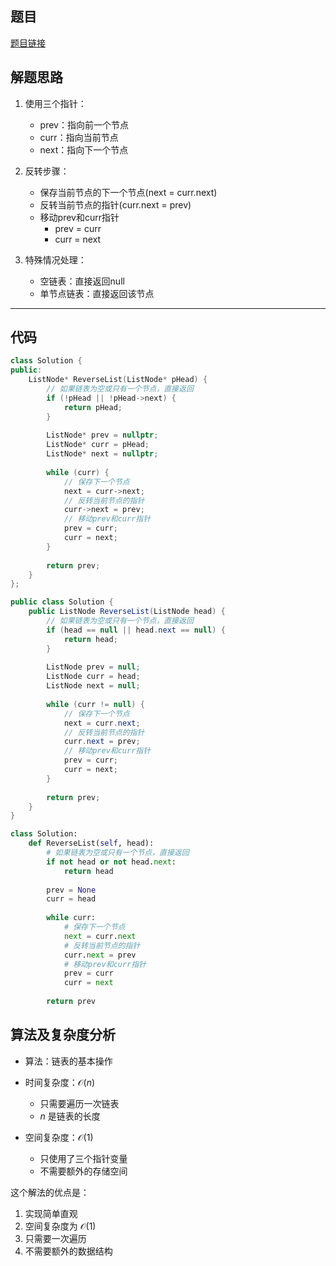 ## 题目
[题目链接](https://www.nowcoder.com/practice/75e878df47f24fdc9dc3e400ec6058ca?tpId=308&tqId=23286&sourceUrl=/exam/oj&channenl=wgithub&fromPut=wgithub)

## 解题思路
1. 使用三个指针：
   - prev：指向前一个节点
   - curr：指向当前节点
   - next：指向下一个节点

2. 反转步骤：
   - 保存当前节点的下一个节点(next = curr.next)
   - 反转当前节点的指针(curr.next = prev)
   - 移动prev和curr指针
     - prev = curr
     - curr = next

3. 特殊情况处理：
   - 空链表：直接返回null
   - 单节点链表：直接返回该节点

---
## 代码
```cpp []
class Solution {
public:
    ListNode* ReverseList(ListNode* pHead) {
        // 如果链表为空或只有一个节点，直接返回
        if (!pHead || !pHead->next) {
            return pHead;
        }
        
        ListNode* prev = nullptr;
        ListNode* curr = pHead;
        ListNode* next = nullptr;
        
        while (curr) {
            // 保存下一个节点
            next = curr->next;
            // 反转当前节点的指针
            curr->next = prev;
            // 移动prev和curr指针
            prev = curr;
            curr = next;
        }
        
        return prev;
    }
};
```


```java []
public class Solution {
    public ListNode ReverseList(ListNode head) {
        // 如果链表为空或只有一个节点，直接返回
        if (head == null || head.next == null) {
            return head;
        }
        
        ListNode prev = null;
        ListNode curr = head;
        ListNode next = null;
        
        while (curr != null) {
            // 保存下一个节点
            next = curr.next;
            // 反转当前节点的指针
            curr.next = prev;
            // 移动prev和curr指针
            prev = curr;
            curr = next;
        }
        
        return prev;
    }
}
```


```python []
class Solution:
    def ReverseList(self, head):
        # 如果链表为空或只有一个节点，直接返回
        if not head or not head.next:
            return head
            
        prev = None
        curr = head
        
        while curr:
            # 保存下一个节点
            next = curr.next
            # 反转当前节点的指针
            curr.next = prev
            # 移动prev和curr指针
            prev = curr
            curr = next
            
        return prev
```

## 算法及复杂度分析

- 算法：链表的基本操作
- 时间复杂度：$\mathcal{O}(n)$
  - 只需要遍历一次链表
  - $n$ 是链表的长度

- 空间复杂度：$\mathcal{O}(1)$
  - 只使用了三个指针变量
  - 不需要额外的存储空间


这个解法的优点是：
1. 实现简单直观
2. 空间复杂度为 $\mathcal{O}(1)$
3. 只需要一次遍历
4. 不需要额外的数据结构

